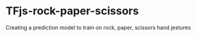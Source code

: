 # TFjs-rock-paper-scissors
Creating a prediction model to train on rock, paper, scissors hand jestures
